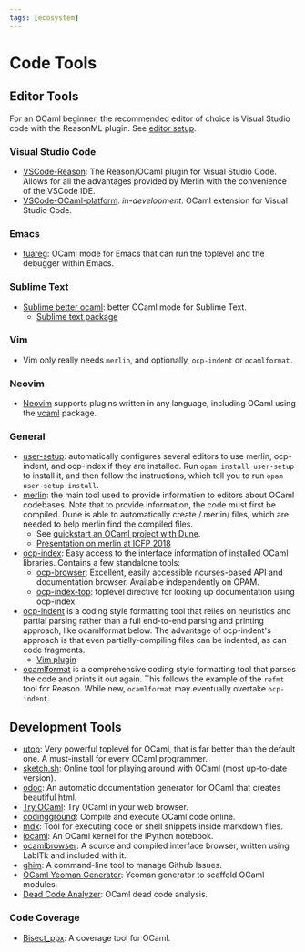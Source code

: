 ```yaml
---
tags: [ecosystem]
---
```


# Code Tools

## Editor Tools

For an OCaml beginner, the recommended editor of choice is Visual Studio code with the ReasonML plugin.
See [editor setup](editor_setup.md).

### Visual Studio Code

* [VSCode-Reason](https://github.com/reasonml-editor/vscode-reasonml):
The Reason/OCaml plugin for Visual Studio Code.
Allows for all the advantages provided by Merlin with the convenience of the VSCode IDE.
* [VSCode-OCaml-platform](https://github.com/ocamllabs/vscode-ocaml-platform):
*in-development*.
OCaml extension for Visual Studio Code.

### Emacs

* [tuareg](https://github.com/ocaml/tuareg):
OCaml mode for Emacs that can run the toplevel and the debugger within Emacs.

### Sublime Text

* [Sublime better ocaml](https://github.com/whitequark/sublime-better-ocaml):
better OCaml mode for Sublime Text.
  * [Sublime text package](https://github.com/def-lkb/sublime-text-merlin)

### Vim

* Vim only really needs `merlin`, and optionally, `ocp-indent` or `ocamlformat.`

### Neovim

* [Neovim](https://neovim.io)
supports plugins written in any language, including OCaml using the
[vcaml](https://github.com/janestreet/vcaml)
package.

### General

* [user-setup](https://github.com/OCamlPro/opam-user-setup):
automatically configures several editors to use merlin, ocp-indent, and ocp-index if they are installed.
Run `opam install user-setup` to install it, and then follow the instructions,
which tell you to run `opam user-setup install`.
* [merlin](https://github.com/ocaml/merlin):
the main tool used to provide information to editors about OCaml codebases.
Note that to provide information, the code must first be compiled.
Dune is able to automatically create /.merlin/ files, which are needed to help merlin find the compiled files.
  * See [quickstart an OCaml project with Dune](quickstart_ocaml_project_dune.md).
  * [Presentation on merlin at ICFP 2018](https://www.youtube.com/watch?v=VjLL9We1Fxc)
* [ocp-index](http://www.typerex.org/ocp-index.html):
Easy access to the interface information of installed OCaml libraries.
Contains a few standalone tools:
  * [ocp-browser](http://www.typerex.org/ocp-index.html#ocp-browser):
  Excellent, easily accessible ncurses-based API and documentation browser.
  Available independently on OPAM.
  * [ocp-index-top](https://github.com/reynir/ocp-index-top):
  toplevel directive for looking up documentation using ocp-index.
* [ocp-indent](https://github.com/OCamlPro/ocp-indent) is a coding style formatting tool that relies on heuristics and partial
parsing rather than a full end-to-end parsing and printing approach, like ocamlformat below. The advantage of ocp-indent's approach
is that even partially-compiling files can be indented, as can code fragments.
  * [Vim plugin](https://github.com/def-lkb/ocp-indent-vim)
* [ocamlformat](https://github.com/ocaml-ppx/ocamlformat) is a comprehensive coding style formatting tool that parses the code
and prints it out again. This follows the example of the `refmt` tool for Reason. While new, `ocamlformat` may eventually overtake `ocp-indent`.

## Development Tools

* [utop](https://github.com/diml/utop):
Very powerful toplevel for OCaml, that is far better than the default one.
A must-install for every OCaml programmer.
* [sketch.sh](https://sketch.sh/ml):
Online tool for playing around with OCaml (most up-to-date version).
* [odoc](https://github.com/ocaml/odoc):
An automatic documentation generator for OCaml that creates beautiful html.
* [Try OCaml](http://try.ocamlpro.com/):
Try OCaml in your web browser.
* [codingground](https://www.tutorialspoint.com/compile_ocaml_online.php):
Compile and execute OCaml code online.
* [mdx](https://github.com/realworldocaml/mdx):
Tool for executing code or shell snippets inside markdown files.
* [iocaml](https://github.com/andrewray/iocaml):
An OCaml kernel for the IPython notebook.
* [ocamlbrowser](http://caml.inria.fr/pub/docs/manual-ocaml/browser.html):
A source and compiled interface browser, written using LablTk and included with it.
* [ghim](https://github.com/samoht/ghim):
A command-line tool to manage Github Issues.
* [OCaml Yeoman Generator](https://github.com/mabrasil/generator-ocaml):
Yeoman generator to scaffold OCaml modules.
* [Dead Code Analyzer](https://github.com/LexiFi/dead_code_analyzer):
OCaml dead code analysis.

### Code Coverage

* [Bisect_ppx](https://github.com/aantron/bisect_ppx):
A coverage tool for OCaml.
